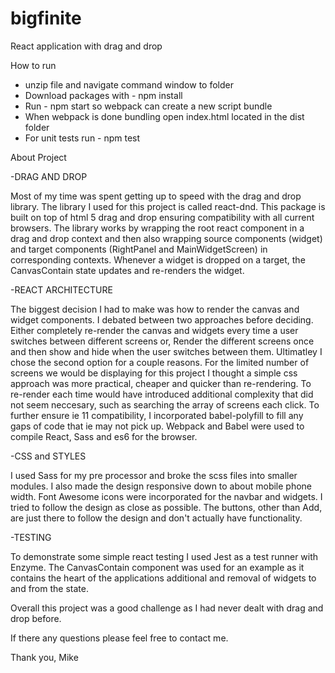 # bigfinite
React application with drag and drop

How to run
- unzip file and navigate command window to folder
- Download packages with - npm install
- Run - npm start so webpack can create a new script bundle
- When webpack is done bundling open index.html located in the dist folder
- For unit tests run - npm test

About Project

-DRAG AND DROP

Most of my time was spent getting up to speed with the drag and drop library. The library I used for this project is called react-dnd.
This package is built on top of html 5 drag and drop ensuring compatibility with all current browsers. The library works by wrapping the root
react component in a drag and drop context and then also wrapping source components (widget) and target components (RightPanel and MainWidgetScreen)
in corresponding contexts. Whenever a widget is dropped on a target, the CanvasContain state updates and re-renders the widget.


-REACT ARCHITECTURE

The biggest decision I had to make was how to render the canvas and widget components. I debated between two approaches before deciding.
Either completely re-render the canvas and widgets every time a user switches between different screens or, Render the different screens once
and then show and hide when the user switches between them. Ultimatley I chose the second option for a couple reasons. For the limited number
of screens we would be displaying for this project I thought a simple css approach was more practical, cheaper and quicker than re-rendering. 
To re-render each time would have introduced additional complexity that did not seem neccesary, such as searching the array of screens each click.
To further ensure ie 11 compatibility, I incorporated babel-polyfill to fill any gaps of code that ie may not pick up.
Webpack and Babel were used to compile React, Sass and es6 for the browser.

-CSS and STYLES

I used Sass for my pre processor and broke the scss files into smaller modules. I also made the design responsive down to about mobile phone width.
Font Awesome icons were incorporated for the navbar and widgets. I tried to follow the design as close as possible. The buttons, other than Add,
are just there to follow the design and don't actually have functionality.

-TESTING

To demonstrate some simple react testing I used Jest as a test runner with Enzyme. The CanvasContain component was used for an example as it contains the heart of the applications additional and removal of widgets to and from the state.

Overall this project was a good challenge as I had never dealt with drag and drop before.

If there any questions please feel free to contact me.

Thank you,
Mike

